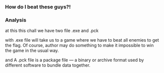 ### How do I beat these guys?!

### Analysis

at this this chall we have two file .exe and .pck

with .exe file will take us to a game where we have to beat all enemies to get the flag. Of course, author may do something to make it impossible to win the game in the usual way.

and A .pck file is a package file — a binary or archive format used by different software to bundle data together.
